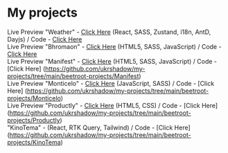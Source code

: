 # My projects
Live Preview "Weather" - [Click Here](https://ukrshadow.github.io/my-projects/pet-projects/OpenWeather/dist/) (React, SASS, Zustand, i18n, AntD, Dayjs) / Code - [Click Here](https://github.com/ukrshadow/my-projects/tree/main/pet-projects/OpenWeather)
<br />
Live Preview "Bhromaon" - [Click Here](https://ukrshadow.github.io/my-projects/beetroot-projects/Bhromaon) (HTML5, SASS, JavaScript) / Code - [Click Here](https://github.com/ukrshadow/my-projects/tree/main/beetroot-projects/Bhromaon)
<br />
Live Preview "Manifest" - [Click Here](https://ukrshadow.github.io/my-projects/beetroot-projects/Manifest) (HTML5, SASS, JavaScript) / Code - [Click Here] (https://github.com/ukrshadow/my-projects/tree/main/beetroot-projects/Manifest)
<br />
Live Preview "Monticelo" - [Click Here](https://ukrshadow.github.io/my-projects/beetroot-projects/Monticelo)  (JavaScript, SASS) / Code - [Click Here] (https://github.com/ukrshadow/my-projects/tree/main/beetroot-projects/Monticelo)
<br />
Live Preview "Productly" - [Click Here](https://ukrshadow.github.io/my-projects/beetroot-projects/Productly)  (HTML5, CSS) / Code - [Click Here] (https://github.com/ukrshadow/my-projects/tree/main/beetroot-projects/Productly)
<br /> 
"KinoTema" - (React, RTK Query, Tailwind) / Code - [Click Here] (https://github.com/ukrshadow/my-projects/tree/main/beetroot-projects/KinoTema)